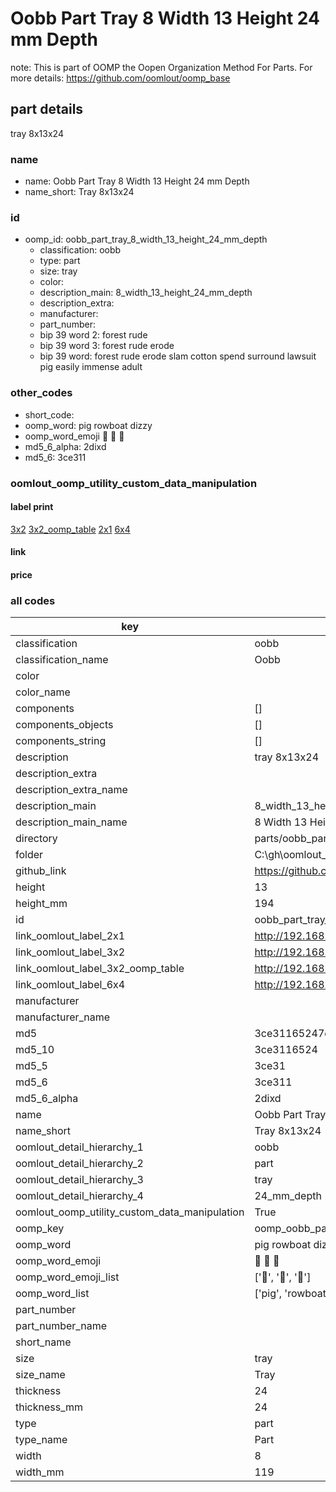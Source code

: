# Oobb Part Tray 8 Width 13 Height 24 mm Depth  

note: This is part of OOMP the Oopen Organization Method For Parts. For more details: https://github.com/oomlout/oomp_base

##  part details
  



tray 8x13x24



### name
* name: Oobb Part Tray 8 Width 13 Height 24 mm Depth
* name_short: Tray 8x13x24 
### id
* oomp_id: oobb_part_tray_8_width_13_height_24_mm_depth
  * classification: oobb
  * type: part
  * size: tray
  * color: 
  * description_main: 8_width_13_height_24_mm_depth
  * description_extra: 
  * manufacturer: 
  * part_number: 
  * bip 39 word 2: forest rude
  * bip 39 word 3: forest rude erode
  * bip 39 word: forest rude erode slam cotton spend surround lawsuit pig easily immense adult

### other_codes
* short_code: 
* oomp_word: pig rowboat dizzy
* oomp_word_emoji :pig: :rowboat: :dizzy:
* md5_6_alpha: 2dixd
* md5_6: 3ce311






### oomlout_oomp_utility_custom_data_manipulation
#### label print
[3x2](http://192.168.1.245:1112/?label=oomp%202dixd)
[3x2_oomp_table](http://192.168.1.108:1112/?label=oomp%202dixd)
[2x1](http://192.168.1.242:1112/?label=oomp%202dixd)
[6x4](http://192.168.1.55:1112/?label=oomp%202dixd)    

#### link

                              

#### price







### all codes 
| key | value |  
| --- | --- |  
| classification | oobb |  
| classification_name | Oobb |  
| color |  |  
| color_name |  |  
| components | [] |  
| components_objects | [] |  
| components_string | [] |  
| description | tray 8x13x24 |  
| description_extra |  |  
| description_extra_name |  |  
| description_main | 8_width_13_height_24_mm_depth |  
| description_main_name | 8 Width 13 Height 24 mm Depth |  
| directory | parts/oobb_part_tray_8_width_13_height_24_mm_depth |  
| folder | C:\gh\oomlout_oobb_version_4_generated_parts\parts\oobb_part_tray_8_width_13_height_24_mm_depth |  
| github_link | https://github.com/oomlout/oomlout_oomp_part_src/tree/main/parts/oobb_part_tray_8_width_13_height_24_mm_depth |  
| height | 13 |  
| height_mm | 194 |  
| id | oobb_part_tray_8_width_13_height_24_mm_depth |  
| link_oomlout_label_2x1 | http://192.168.1.242:1112/?label=oomp%202dixd |  
| link_oomlout_label_3x2 | http://192.168.1.245:1112/?label=oomp%202dixd |  
| link_oomlout_label_3x2_oomp_table | http://192.168.1.108:1112/?label=oomp%202dixd |  
| link_oomlout_label_6x4 | http://192.168.1.55:1112/?label=oomp%202dixd |  
| manufacturer |  |  
| manufacturer_name |  |  
| md5 | 3ce31165247e3b5345186cb0992f3ad9 |  
| md5_10 | 3ce3116524 |  
| md5_5 | 3ce31 |  
| md5_6 | 3ce311 |  
| md5_6_alpha | 2dixd |  
| name | Oobb Part Tray 8 Width 13 Height 24 mm Depth |  
| name_short | Tray 8x13x24  |  
| oomlout_detail_hierarchy_1 | oobb |  
| oomlout_detail_hierarchy_2 | part |  
| oomlout_detail_hierarchy_3 | tray |  
| oomlout_detail_hierarchy_4 | 24_mm_depth |  
| oomlout_oomp_utility_custom_data_manipulation | True |  
| oomp_key | oomp_oobb_part_tray_8_width_13_height_24_mm_depth |  
| oomp_word | pig rowboat dizzy |  
| oomp_word_emoji | :pig: :rowboat: :dizzy: |  
| oomp_word_emoji_list | [':pig:', ':rowboat:', ':dizzy:'] |  
| oomp_word_list | ['pig', 'rowboat', 'dizzy'] |  
| part_number |  |  
| part_number_name |  |  
| short_name |  |  
| size | tray |  
| size_name | Tray |  
| thickness | 24 |  
| thickness_mm | 24 |  
| type | part |  
| type_name | Part |  
| width | 8 |  
| width_mm | 119 |  
